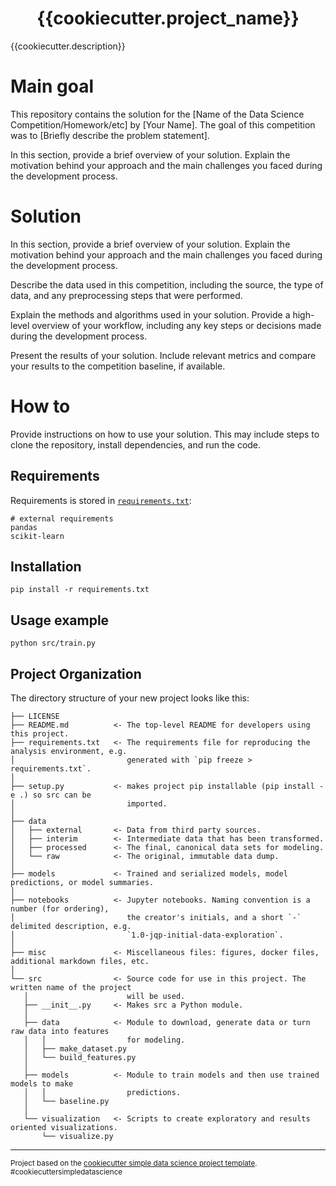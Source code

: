 
<div align='center'><h1> {{cookiecutter.project_name}} </h1></div>

{{cookiecutter.description}}

# Main goal

This repository contains the solution for the [Name of the Data Science Competition/Homework/etc] by [Your Name]. The goal of this competition was to [Briefly describe the problem statement].

In this section, provide a brief overview of your solution. Explain the motivation behind your approach and the main challenges you faced during the development process.


# Solution

In this section, provide a brief overview of your solution. Explain the motivation behind your approach and the main challenges you faced during the development process.


Describe the data used in this competition, including the source, the type of data, and any preprocessing steps that were performed.


Explain the methods and algorithms used in your solution. Provide a high-level overview of your workflow, including any key steps or decisions made during the development process.


Present the results of your solution. Include relevant metrics and compare your results to the competition baseline, if available.


# How to

Provide instructions on how to use your solution. This may include steps to clone the repository, install dependencies, and run the code.


## Requirements
Requirements is stored in [`requirements.txt`](requirements.txt):

    # external requirements
    pandas
    scikit-learn

## Installation

    pip install -r requirements.txt

## Usage example

    python src/train.py


## Project Organization


The directory structure of your new project looks like this: 

```
├── LICENSE
├── README.md          <- The top-level README for developers using this project.
├── requirements.txt   <- The requirements file for reproducing the analysis environment, e.g.
│                         generated with `pip freeze > requirements.txt`.
│
├── setup.py           <- makes project pip installable (pip install -e .) so src can be
│                         imported.
│
├── data
│   ├── external       <- Data from third party sources.
│   ├── interim        <- Intermediate data that has been transformed.
│   ├── processed      <- The final, canonical data sets for modeling.
│   └── raw            <- The original, immutable data dump.
│
├── models             <- Trained and serialized models, model predictions, or model summaries.
│
├── notebooks          <- Jupyter notebooks. Naming convention is a number (for ordering),
│                         the creator's initials, and a short `-` delimited description, e.g.
│                         `1.0-jqp-initial-data-exploration`.
│
├── misc               <- Miscellaneous files: figures, docker files, additional markdown files, etc.
│
└── src                <- Source code for use in this project. The written name of the project
   │                      will be used.
   ├── __init__.py     <- Makes src a Python module.
   │
   ├── data            <- Module to download, generate data or turn raw data into features
   │   │                  for modeling.
   │   ├── make_dataset.py
   │   └── build_features.py
   │
   ├── models          <- Module to train models and then use trained models to make
   │   │                  predictions.
   │   └── baseline.py
   │
   └── visualization   <- Scripts to create exploratory and results oriented visualizations.
       └── visualize.py
```


--------

<p><small>Project based on the <a target="_blank" href="https://github.com/mitrofanov-m/cookiecutter-simple-data-science">cookiecutter simple data science project template</a>. #cookiecuttersimpledatascience</small></p>
